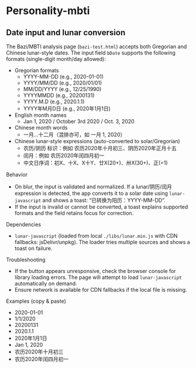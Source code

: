 # Personality-mbti

## Date input and lunar conversion

The Bazi/MBTI analysis page (`bazi-test.html`) accepts both Gregorian and Chinese lunar-style dates. The input field `bDate` supports the following formats (single-digit month/day allowed):

- Gregorian formats
  - YYYY-MM-DD (e.g., 2020-01-01)
  - YYYY/MM/DD (e.g., 2020/01/01)
  - MM/DD/YYYY (e.g., 12/25/1990)
  - YYYYMMDD (e.g., 20200131)
  - YYYY.M.D (e.g., 2020.1.1)
  - YYYY年M月D日 (e.g., 2020年1月1日)
- English month names
  - Jan 1, 2020 / October 3rd 2020 / Oct. 3, 2020
- Chinese month words
  - 一月…十二月（混排亦可，如 一月 1, 2020）
- Chinese lunar-style expressions (auto-converted to solar/Gregorian)
  - 农历/阴历 标识：例如 农历2020年十月初三、阴历2020年正月十五
  - 闰月：例如 农历2020年闰四月初一
  - 中文日序词：初X、十X、X十Y、廿X(20+)、卅X(30+)、正(=1)

Behavior
- On blur, the input is validated and normalized. If a lunar/阴历/闰月 expression is detected, the app converts it to a solar date using `lunar-javascript` and shows a toast: “已转换为阳历：YYYY-MM-DD”.
- If the input is invalid or cannot be converted, a toast explains supported formats and the field retains focus for correction.

Dependencies
- `lunar-javascript` (loaded from local `./libs/lunar.min.js` with CDN fallbacks: jsDelivr/unpkg). The loader tries multiple sources and shows a toast on failure.

Troubleshooting
- If the button appears unresponsive, check the browser console for library loading errors. The page will attempt to load `lunar-javascript` automatically on demand.
- Ensure network is available for CDN fallbacks if the local file is missing.

Examples (copy & paste)
- 2020-01-01
- 1/1/2020
- 20200131
- 2020.1.1
- 2020年1月1日
- Jan 1, 2020
- 农历2020年十月初三
- 农历2020年闰四月初一

